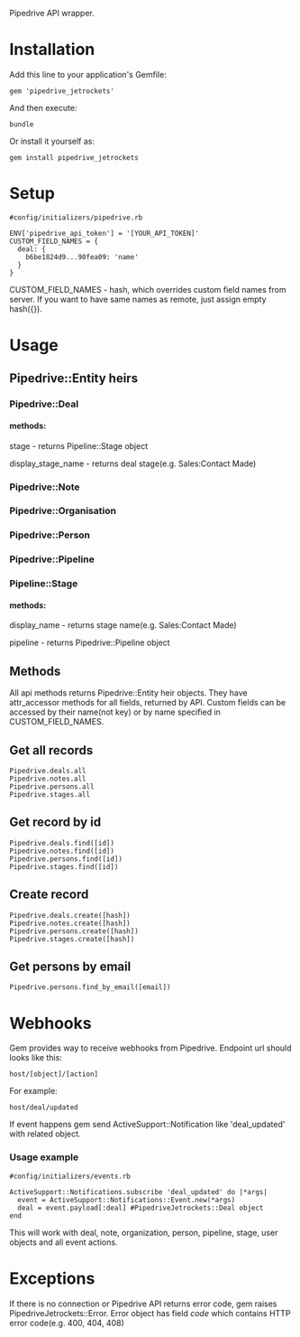 Pipedrive API wrapper.

# Installation
Add this line to your application's Gemfile:

```
gem 'pipedrive_jetrockets'
```

And then execute:

```
bundle
```

Or install it yourself as:

```
gem install pipedrive_jetrockets
```

# Setup
```
#config/initializers/pipedrive.rb

ENV['pipedrive_api_token'] = '[YOUR_API_TOKEN]'
CUSTOM_FIELD_NAMES = {
  deal: {
    b6be1824d9...90fea09: 'name'
  }
}
```
CUSTOM_FIELD_NAMES - hash, which overrides custom field names from server. If you want to have same names as remote, just assign empty hash({}).

# Usage

## Pipedrive::Entity heirs

### Pipedrive::Deal
#### methods:

stage - returns Pipeline::Stage object

display_stage_name - returns deal stage(e.g. Sales:Contact Made)

### Pipedrive::Note
### Pipedrive::Organisation
### Pipedrive::Person
### Pipedrive::Pipeline
### Pipeline::Stage
#### methods:

display_name - returns stage name(e.g. Sales:Contact Made)

pipeline - returns Pipedrive::Pipeline object

## Methods

All api methods returns Pipedrive::Entity heir objects. They have attr_accessor methods for all fields, returned by API. Custom fields can be accessed by their name(not key) or by name specified in CUSTOM_FIELD_NAMES.
 
## Get all records
```
Pipedrive.deals.all
Pipedrive.notes.all
Pipedrive.persons.all
Pipedrive.stages.all
```

## Get record by id
```
Pipedrive.deals.find([id])
Pipedrive.notes.find([id])
Pipedrive.persons.find([id])
Pipedrive.stages.find([id])
```

## Create record
```
Pipedrive.deals.create([hash])
Pipedrive.notes.create([hash])
Pipedrive.persons.create([hash])
Pipedrive.stages.create([hash])
```

## Get persons by email
```
Pipedrive.persons.find_by_email([email])
```

# Webhooks
Gem provides way to receive webhooks from Pipedrive. 
Endpoint url should looks like this:

    host/[object]/[action]

For example:

    host/deal/updated

If event happens gem send ActiveSupport::Notification like 'deal_updated' with related object.

### Usage example
```
#config/initializers/events.rb

ActiveSupport::Notifications.subscribe 'deal_updated' do |*args|
  event = ActiveSupport::Notifications::Event.new(*args)
  deal = event.payload[:deal] #PipedriveJetrockets::Deal object
end
```

This will work with deal, note, organization, person, pipeline, stage, user objects and all event actions.

# Exceptions
If there is no connection or Pipedrive API returns error code, gem raises PipedriveJetrockets::Error. Error object has field *code* which contains HTTP error code(e.g. 400, 404, 408)
